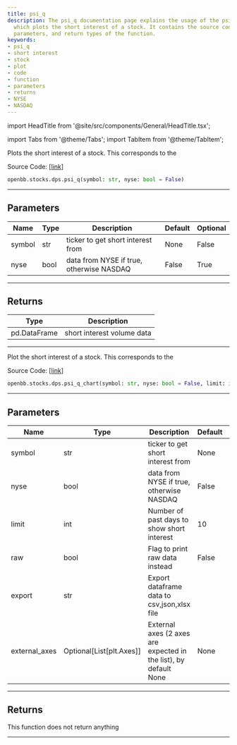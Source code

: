 ```yaml
---
title: psi_q
description: The psi_q documentation page explains the usage of the psi_q function,
  which plots the short interest of a stock. It contains the source code, code snippets,
  parameters, and return types of the function.
keywords:
- psi_q
- short interest
- stock
- plot
- code
- function
- parameters
- returns
- NYSE
- NASDAQ
---
```


import HeadTitle from '@site/src/components/General/HeadTitle.tsx';

<HeadTitle title="stocks.dps.psi_q - Reference | OpenBB SDK Docs" />

import Tabs from '@theme/Tabs';
import TabItem from '@theme/TabItem';

<Tabs>
<TabItem value="model" label="Model" default>

Plots the short interest of a stock. This corresponds to the

Source Code: [[link](https://github.com/OpenBB-finance/OpenBB/tree/main/openbb_terminal/stocks/dark_pool_shorts/quandl_model.py#L18)]

```python
openbb.stocks.dps.psi_q(symbol: str, nyse: bool = False)
```

---

## Parameters

| Name | Type | Description | Default | Optional |
| ---- | ---- | ----------- | ------- | -------- |
| symbol | str | ticker to get short interest from | None | False |
| nyse | bool | data from NYSE if true, otherwise NASDAQ | False | True |


---

## Returns

| Type | Description |
| ---- | ----------- |
| pd.DataFrame | short interest volume data |
---

</TabItem>
<TabItem value="view" label="Chart">

Plot the short interest of a stock. This corresponds to the

Source Code: [[link](https://github.com/OpenBB-finance/OpenBB/tree/main/openbb_terminal/stocks/dark_pool_shorts/quandl_view.py#L96)]

```python
openbb.stocks.dps.psi_q_chart(symbol: str, nyse: bool = False, limit: int = 10, raw: bool = False, export: str = "", external_axes: Optional[List[matplotlib.axes._axes.Axes]] = None)
```

---

## Parameters

| Name | Type | Description | Default | Optional |
| ---- | ---- | ----------- | ------- | -------- |
| symbol | str | ticker to get short interest from | None | False |
| nyse | bool | data from NYSE if true, otherwise NASDAQ | False | True |
| limit | int | Number of past days to show short interest | 10 | True |
| raw | bool | Flag to print raw data instead | False | True |
| export | str | Export dataframe data to csv,json,xlsx file |  | True |
| external_axes | Optional[List[plt.Axes]] | External axes (2 axes are expected in the list), by default None | None | True |


---

## Returns

This function does not return anything

---

</TabItem>
</Tabs>
